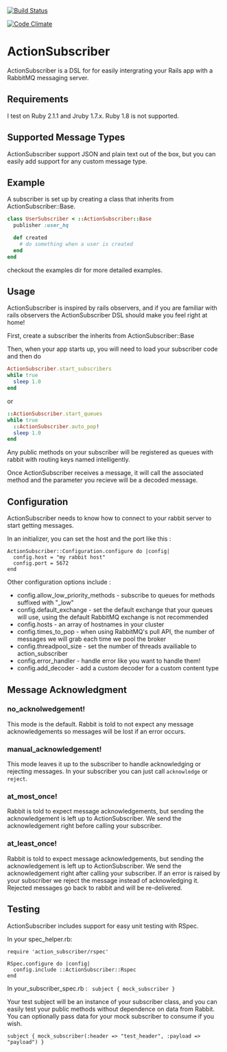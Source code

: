 [![Build Status](https://travis-ci.org/moneydesktop/action_subscriber.svg?branch=master)](https://travis-ci.org/moneydesktop/action_subscriber)

[![Code Climate](https://codeclimate.com/github/moneydesktop/action_subscriber/badges/gpa.svg)](https://codeclimate.com/github/moneydesktop/action_subscriber)

ActionSubscriber
=================
ActionSubscriber is a DSL for for easily intergrating your Rails app with a RabbitMQ messaging server.

Requirements
-----------------
I test on Ruby 2.1.1 and Jruby 1.7.x.  Ruby 1.8 is not supported.

Supported Message Types
-----------------
ActionSubscriber support JSON and plain text out of the box, but you can easily
add support for any custom message type.

Example
-----------------
A subscriber is set up by creating a class that inherits from ActionSubscriber::Base.

```ruby
class UserSubscriber < ::ActionSubscriber::Base
  publisher :user_hq

  def created
    # do something when a user is created
  end
end
```

checkout the examples dir for more detailed examples.

Usage
-----------------
ActionSubscriber is inspired by rails observers, and if you are familiar with rails
observers the ActionSubscriber DSL should make you feel right at home!

First, create a subscriber the inherits from ActionSubscriber::Base

Then, when your app starts up, you will need to load your subscriber code and then do

```ruby
ActionSubscriber.start_subscribers
while true
  sleep 1.0
end
```

or

```ruby
::ActionSubscriber.start_queues
while true
  ::ActionSubscriber.auto_pop!
  sleep 1.0
end
```

Any public methods on your subscriber will be registered as queues with rabbit with
routing keys named intelligently.

Once ActionSubscriber receives a message, it will call the associated method and the
parameter you recieve will be a decoded message.

Configuration
-----------------
ActionSubscriber needs to know how to connect to your rabbit server to start getting messages.

In an initializer, you can set the host and the port like this :

    ActionSubscriber::Configuration.configure do |config|
      config.host = "my rabbit host"
      config.port = 5672
    end

Other configuration options include :

* config.allow_low_priority_methods - subscribe to queues for methods suffixed with "_low"
* config.default_exchange - set the default exchange that your queues will use, using the default RabbitMQ exchange is not recommended
* config.hosts - an array of hostnames in your cluster
* config.times_to_pop - when using RabbitMQ's pull API, the number of messages we will grab each time we pool the broker
* config.threadpool_size - set the number of threads availiable to action_subscriber
* config.error_handler - handle error like you want to handle them!
* config.add_decoder - add a custom decoder for a custom content type

Message Acknowledgment
----------------------
### no_acknolwedgement!

This mode is the default. Rabbit is told to not expect any message acknowledgements so messages will be lost if an error occurs.

### manual_acknowledgement!

This mode leaves it up to the subscriber to handle acknowledging or rejecting messages. In your subscriber you can just call <code>acknowledge</code> or <code>reject</code>.

### at_most_once!

Rabbit is told to expect message acknowledgements, but sending the acknowledgement is left up to ActionSubscriber. We send the acknowledgement right before calling your subscriber.

### at_least_once!

Rabbit is told to expect message acknowledgements, but sending the acknowledgement is left up to ActionSubscriber. We send the acknowledgement right after calling your subscriber. If an error is raised by your subscriber we reject the message instead of acknowledging it. Rejected messages go back to rabbit and will be re-delivered.

Testing
-----------------
ActionSubscriber includes support for easy unit testing with RSpec.

In your spec_helper.rb:

```
require 'action_subscriber/rspec'

RSpec.configure do |config|
  config.include ::ActionSubscriber::Rspec
end
```

In your_subscriber_spec.rb :
``` subject { mock_subscriber }```

Your test subject will be an instance of your subscriber class, and you can
easily test your public methods without dependence on data from Rabbit.  You can
optionally pass data for your mock subscriber to consume if you wish.

``` subject { mock_subscriber(:header => "test_header", :payload => "payload") } ```
